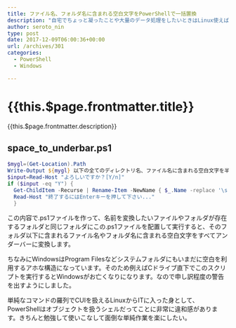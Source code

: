 ```yaml
---
title: ファイル名、フォルダ名に含まれる空白文字をPowerShellで一括置換
description: "自宅でちょっと凝ったことや大量のデータ処理をしたいときはLinux使えばらくちんなんですが、仕事で使う端末はWindowsなのでこちらも勉強しとかないとなぁと思ってちょっとずつやってます。今回はPowerShellでファイル名やフォルダ名に含まれる憎き空白文字を一括で全部アンダーバーに置換します。"
author: seroto_nin
type: post
date: 2017-12-09T06:00:36+00:00
url: /archives/301
categories:
  - PowerShell
  - Windows

---
```

# {{this.$page.frontmatter.title}}

<Date/><ShowCategoriesOfPost/>

{{this.$page.frontmatter.description}}

<!--more-->

## space\_to\_underbar.ps1

```powershell
$mygl=(Get-Location).Path
Write-Output ${mygl} 以下の全てのディレクトリ名、ファイル名に含まれる空白文字を半角アンダーバーに置換します。
$input=Read-Host "よろしいですか？[Y/n]"
if ($input -eq "Y") {
  Get-ChildItem -Recurse | Rename-Item -NewName { $_.Name -replace '\s','_' }
  Read-Host "終了するにはEnterキーを押して下さい..."
  }
```

この内容で.ps1ファイルを作って、名前を変換したいファイルやフォルダが存在するフォルダと同じフォルダにこの.ps1ファイルを配置して実行すると、そのフォルダ以下に含まれるファイル名やフォルダ名に含まれる空白文字をすべてアンダーバーに変換します。

ちなみにWindowsはProgram Filesなどシステムフォルダにもいまだに空白を利用するアホな構造になっています。そのため例えばCドライブ直下でこのスクリプトを実行するとWindowsがお亡くなりになります。なので申し訳程度の警告を出すようにしました。

単純なコマンドの羅列でCUIを扱えるLinuxからITに入った身として、PowerShellはオブジェクトを扱うシェルだってことに非常に違和感があります。きちんと勉強して使いこなして面倒な単純作業を楽にしたい。
